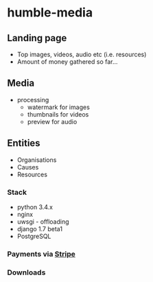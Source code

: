 humble-media
============

Landing page
------------
 - Top images, videos, audio etc (i.e. resources)
 - Amount of money gathered so far...

Media
-----
 - processing
   - watermark for images
   - thumbnails for videos
   - preview for audio

Entities
--------

 - Organisations
 - Causes
 - Resources

### Stack
 - python 3.4.x
 - nginx
 - uwsgi - offloading
 - django 1.7 beta1
 - PostgreSQL

### Payments via [Stripe](http://stripe.com)

### Downloads
